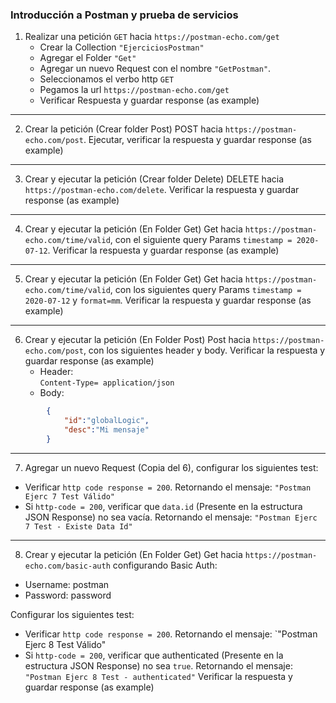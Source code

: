 ### Introducción a Postman y prueba de servicios  
  
1. Realizar una petición `GET` hacia `https://postman-echo.com/get`  
	- Crear la Collection `"EjerciciosPostman"`  
	- Agregar el Folder `"Get"`  
	- Agregar un nuevo Request con el nombre `"GetPostman"`.  
	- Seleccionamos el verbo http `GET`  
	- Pegamos la url `https://postman-echo.com/get`  
	- Verificar Respuesta y guardar response (as example)  
  
---
2. Crear la petición (Crear folder Post) POST hacia `https://postman-echo.com/post`. Ejecutar, verificar la respuesta y guardar response (as example)  
  
---
3. Crear y ejecutar la petición (Crear folder Delete) DELETE hacia `https://postman-echo.com/delete`. Verificar la respuesta y guardar response (as example)  
  
---
4. Crear y ejecutar la petición (En Folder Get) Get hacia `https://postman-echo.com/time/valid`, con el siguiente query Params `timestamp = 2020-07-12`. Verificar la respuesta y guardar response (as example)  
  
---
5. Crear y ejecutar la petición (En Folder Get) Get hacia `https://postman-echo.com/time/valid`, con los siguientes query Params `timestamp = 2020-07-12` y `format=mm`. Verificar la respuesta y guardar response (as example)  
  
---
6. Crear y ejecutar la petición (En Folder Post) Post hacia `https://postman-echo.com/post`, con los siguientes header y body. Verificar la respuesta y guardar response (as example)  
	- Header:  
			`Content-Type= application/json`  
	- Body:  
```json
		{
			"id":"globalLogic",
			"desc":"Mi mensaje"
		}
```
  
---
7. Agregar un nuevo Request (Copia del 6), configurar los siguientes test:  
- Verificar `http code response = 200`. Retornando el mensaje: `"Postman Ejerc 7 Test Válido"`  
- Si `http-code = 200`, verificar que `data.id` (Presente en la estructura JSON Response) no sea vacía. Retornando el mensaje: `"Postman Ejerc 7 Test - Existe Data Id"`  
  
---
8. Crear y ejecutar la petición (En Folder Get) Get hacia `https://postman-echo.com/basic-auth` configurando Basic Auth:
- Username: postman
- Password: password
  
Configurar los siguientes test:  
- Verificar `http code response = 200`. Retornando el mensaje: `"Postman Ejerc 8 Test Válido"  
- Si `http-code = 200`, verificar que authenticated (Presente en la estructura JSON Response) no sea `true`. Retornando el mensaje: `"Postman Ejerc 8 Test - authenticated"` Verificar la respuesta y guardar response (as example)

